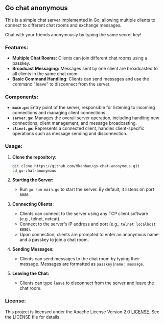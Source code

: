 ## Go chat anonymous

This is a simple chat server implemented in Go, allowing multiple clients to connect to different chat rooms and exchange messages.

Chat with your friends anonymously by typing the same secret key!


### Features:

- **Multiple Chat Rooms:** Clients can join different chat rooms using a passkey.
- **Broadcast Messaging:** Messages sent by one client are broadcasted to all clients in the same chat room.
- **Basic Command Handling:** Clients can send messages and use the command "leave" to disconnect from the server.

### Components:

- **`main.go`:**   Entry point of the server, responsible for listening to incoming connections and managing client connections.
- **`server.go`:** Manages the overall server operation, including handling new connections, client management, and message broadcasting.
- **`client.go`:** Represents a connected client, handles client-specific operations such as message sending and disconnection.
  
### Usage:

1. **Clone the repository:**
    ```sh
   git clone https://github.com/Vkanhan/go-chat-anonymous.git         
   cd go-chat-anonymous

2. **Starting the Server:**
    - Run `go run main.go` to start the server. By default, it listens on port `8080`.

3. **Connecting Clients:**
    - Clients can connect to the server using any TCP client software (e.g., telnet, netcat).
    - Connect to the server's IP address and port (e.g., `telnet localhost 8080`).
    - Upon connection, clients are prompted to enter an anonymous name and a passkey to join a chat room.

4. **Sending Messages:**
   - Clients can send messages to the chat room by typing their message. Messages are formatted as `passkey|name: message`.

5. **Leaving the Chat:**
   - Clients can type `leave` to disconnect from the server and leave the chat room.

### License:
This project is licensed under the  Apache License Version 2.0 [LICENSE](LICENSE). See the LICENSE file for details.

